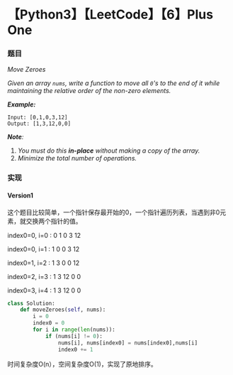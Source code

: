 # 【Python3】【LeetCode】【6】Plus One 

### 题目

 *Move Zeroes*

*Given an array `nums`, write a function to move all `0`'s to the end of it while maintaining the relative order of the non-zero elements.*

***Example:***

```
Input: [0,1,0,3,12]
Output: [1,3,12,0,0]
```

***Note**:*

1. *You must do this **in-place** without making a copy of the array.*
2. *Minimize the total number of operations.*

### 实现

#### Version1

这个题目比较简单，一个指针保存最开始的0，一个指针遍历列表，当遇到非0元素，就交换两个指针的值。

index0=0, i=0 :       0  1  0  3  12

index0=0, i=1 :       1  0  0  3  12 

index0=1, i=2 :	      1  3  0  0  12

index0=2, i=3 :  	    1  3  12  0  0

index0=3, i=4 :  	    1  3  12  0  0

```python
class Solution:
    def moveZeroes(self, nums):
        i = 0
        index0 = 0
        for i in range(len(nums)):
            if (nums[i] != 0):
                nums[i], nums[index0] = nums[index0],nums[i]
                index0 += 1
```

时间复杂度O(n），空间复杂度O(1)，实现了原地排序。
